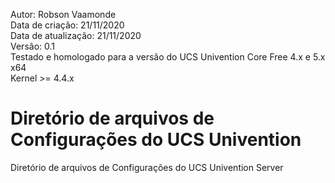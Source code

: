 Autor: Robson Vaamonde<br>
Data de criação: 21/11/2020<br>
Data de atualização: 21/11/2020<br>
Versão: 0.1<br>
Testado e homologado para a versão do UCS Univention Core Free 4.x e 5.x x64<br>
Kernel >= 4.4.x<br>

# Diretório de arquivos de Configurações do UCS Univention
Diretório de arquivos de Configurações do UCS Univention Server